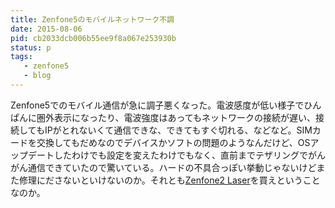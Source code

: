 ```yaml
---
title: Zenfone5のモバイルネットワーク不調
date: 2015-08-06
pid: cb2033dcb006b55ee9f8a067e253930b
status: p
tags:
   - zenfone5
   - blog
---
```


Zenfone5でのモバイル通信が急に調子悪くなった。電波感度が低い様子でひんぱんに圏外表示になったり、電波強度はあってもネットワークの接続が遅い、接続してもIPがとれないくて通信できな、できてもすぐ切れる、などなど。SIMカードを交換してもだめなのでデバイスかソフトの問題のようなんだけど、OSアップデートしたわけでも設定を変えたわけでもなく、直前までテザリングでがんがん通信できていたので驚いている。ハードの不具合っぽい挙動じゃないけどまた修理にださないといけないのか。それとも[Zenfone2 Laser][1]を買えということなのか。

[1]:	https://www.asus.com/jp/Tablets_Mobile/ZenFone-2-Laser-ZE500KL/

